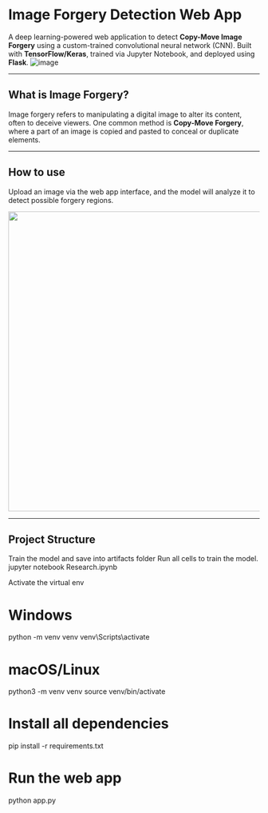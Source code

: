 # Image Forgery Detection Web App

A deep learning-powered web application to detect **Copy-Move Image Forgery** using a custom-trained convolutional neural network (CNN). Built with **TensorFlow/Keras**, trained via Jupyter Notebook, and deployed using **Flask**.
![image](https://github.com/user-attachments/assets/66a30751-ca39-4a8e-9c63-71c7f376de8e)

---

## What is Image Forgery?

Image forgery refers to manipulating a digital image to alter its content, often to deceive viewers. One common method is **Copy-Move Forgery**, where a part of an image is copied and pasted to conceal or duplicate elements.

---

## How to use

Upload an image via the web app interface, and the model will analyze it to detect possible forgery regions.

<p align="center">
  <img src="https://github.com/your-username/image-forgery-detection/assets/demo.gif" width="600"/>
</p>

---

##  Project Structure
Train the model and save into artifacts folder
Run all cells to train the model.
jupyter notebook Research.ipynb

Activate the virtual env
# Windows
python -m venv venv
venv\Scripts\activate

# macOS/Linux
python3 -m venv venv
source venv/bin/activate

# Install all dependencies
pip install -r requirements.txt

# Run the web app
python app.py
